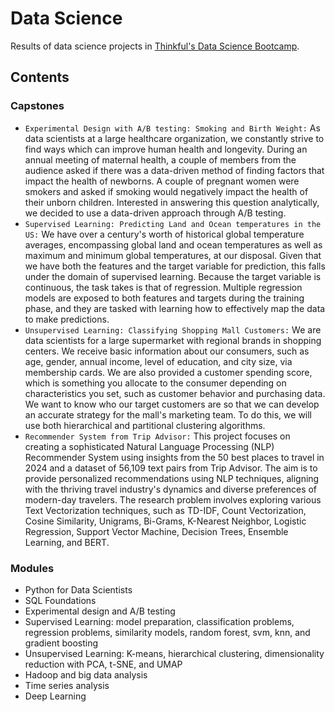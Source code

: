 # Data Science

Results of data science projects in [Thinkful's Data Science Bootcamp](https://www.thinkful.com/bootcamp/data-science/).

## Contents 

### Capstones
- `Experimental Design with A/B testing: Smoking and Birth Weight:` As data scientists at a large healthcare organization, we constantly strive to find ways which can improve human health and longevity. During an annual meeting of maternal health, a couple of members from the audience asked if there was a data-driven method of finding factors that impact the health of newborns. A couple of pregnant women were smokers and asked if smoking would negatively impact the health of their unborn children. Interested in answering this question analytically, we decided to use a data-driven approach through A/B testing.
- `Supervised Learning: Predicting Land and Ocean temperatures in the US:` We have over a century's worth of historical global temperature averages, encompassing global land and ocean temperatures as well as maximum and minimum global temperatures, at our disposal. Given that we have both the features and the target variable for prediction, this falls under the domain of supervised learning. Because the target variable is continuous, the task takes is that of regression. Multiple regression models are exposed to both features and targets during the training phase, and they are tasked with learning how to effectively map the data to make predictions.
- `Unsupervised Learning: Classifying Shopping Mall Customers:` We are data scientists for a large supermarket with regional brands in shopping centers. We receive basic information about our consumers, such as age, gender, annual income, level of education, and city size, via membership cards. We are also provided a customer spending score, which is something you allocate to the consumer depending on characteristics you set, such as customer behavior and purchasing data. We want to know who our target customers are so that we can develop an accurate strategy for the mall's marketing team. To do this, we will use both hierarchical and partitional clustering algorithms.
- `Recommender System from Trip Advisor:` This project focuses on creating a sophisticated Natural Language Processing (NLP) Recommender System using insights from the 50 best places to travel in 2024 and a dataset of 56,109 text pairs from Trip Advisor. The aim is to provide personalized recommendations using NLP techniques, aligning with the thriving travel industry's dynamics and diverse preferences of modern-day travelers. The research problem involves exploring various Text Vectorization techniques, such as TD-IDF, Count Vectorization, Cosine Similarity, Unigrams, Bi-Grams, K-Nearest Neighbor, Logistic Regression, Support Vector Machine, Decision Trees, Ensemble Learning, and BERT.
### Modules
  - Python for Data Scientists
  - SQL Foundations
  - Experimental design and A/B testing
  - Supervised Learning: model preparation, classification problems, regression problems, similarity models, random forest, svm, knn, and gradient boosting
  - Unsupervised Learning: K-means, hierarchical clustering, dimensionality reduction with PCA, t-SNE, and UMAP
  - Hadoop and big data analysis
  - Time series analysis
  - Deep Learning

    
      




